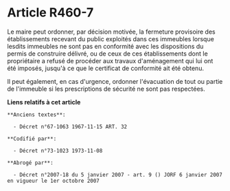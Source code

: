 # Article R460-7

Le maire peut ordonner, par décision motivée, la fermeture provisoire des établissements recevant du public exploités dans
ces immeubles lorsque lesdits immeubles ne sont pas en conformité avec les dispositions du permis de construire délivré, ou
de ceux de ces établissements dont le propriétaire a refusé de procéder aux travaux d'aménagement qui lui ont été imposés,
jusqu'à ce que le certificat de conformité ait été obtenu.

Il peut également, en cas d'urgence, ordonner l'évacuation de tout ou partie de l'immeuble si les prescriptions de sécurité
ne sont pas respectées.

**Liens relatifs à cet article**

	**Anciens textes**:

	  - Décret n°67-1063 1967-11-15 ART. 32

	**Codifié par**:

	  - Décret n°73-1023 1973-11-08

	**Abrogé par**:

	  - Décret n°2007-18 du 5 janvier 2007 - art. 9 () JORF 6 janvier 2007 en vigueur le 1er octobre 2007
